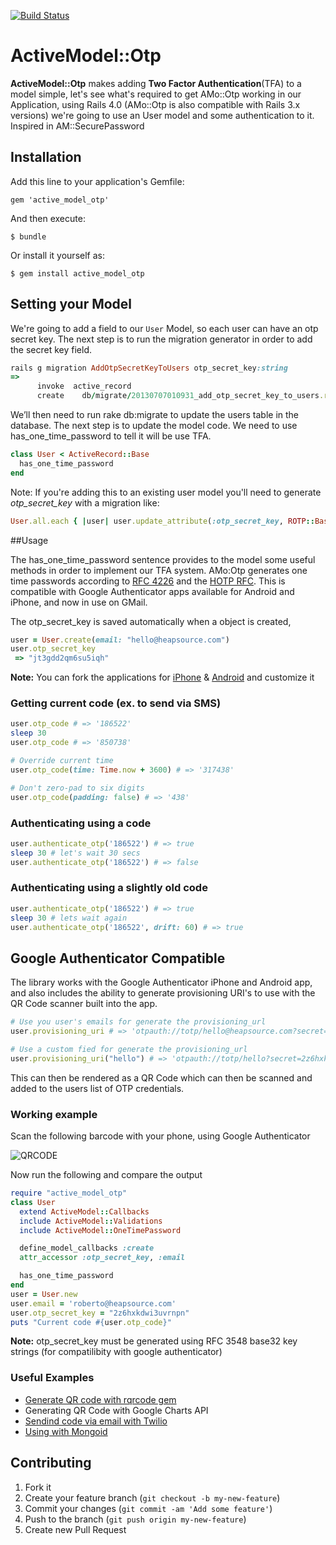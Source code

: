 [![Build Status](https://travis-ci.org/heapsource/active_model_otp.png)](https://travis-ci.org/heapsource/active_model_otp)

# ActiveModel::Otp

**ActiveModel::Otp** makes adding **Two Factor Authentication**(TFA) to a model simple, let's see what's required to get AMo::Otp working in our Application, using Rails 4.0 (AMo::Otp is also compatible with Rails 3.x versions) we're going to use an User model and some authentication to it. Inspired in AM::SecurePassword

## Installation

Add this line to your application's Gemfile:

    gem 'active_model_otp'

And then execute:

    $ bundle

Or install it yourself as:

    $ gem install active_model_otp

## Setting your Model

We're going to add a field to our ``User`` Model, so each user can have an otp secret key. The next step is to run the migration generator in order to add the secret key field.

```ruby
rails g migration AddOtpSecretKeyToUsers otp_secret_key:string
=>
      invoke  active_record
      create    db/migrate/20130707010931_add_otp_secret_key_to_users.rb
```

We’ll then need to run rake db:migrate to update the users table in the database. The next step is to update the model code. We need to use has_one_time_password to tell it will be use TFA.

```ruby
class User < ActiveRecord::Base
  has_one_time_password
end
```

Note: If you're adding this to an existing user model you'll need to generate *otp_secret_key* with a migration like:
```ruby
User.all.each { |user| user.update_attribute(:otp_secret_key, ROTP::Base32.random_base32) }
```


##Usage

The has_one_time_password sentence provides to the model some useful methods in order to implement our TFA system. AMo:Otp generates one time passwords according to [RFC 4226](http://tools.ietf.org/html/rfc4226) and the [HOTP RFC](http://tools.ietf.org/html/draft-mraihi-totp-timebased-00). This is compatible with Google Authenticator apps available for Android and iPhone, and now in use on GMail.

The otp_secret_key is saved automatically when a object is created,

```ruby
user = User.create(email: "hello@heapsource.com")
user.otp_secret_key
 => "jt3gdd2qm6su5iqh"
```

**Note:** You can fork the applications for [iPhone](https://github.com/heapsource/google-authenticator) & [Android](https://github.com/heapsource/google-authenticator.android) and customize it

### Getting current code (ex. to send via SMS)
```ruby
user.otp_code # => '186522'
sleep 30
user.otp_code # => '850738'

# Override current time
user.otp_code(time: Time.now + 3600) # => '317438'

# Don't zero-pad to six digits
user.otp_code(padding: false) # => '438'
```

### Authenticating using a code

```ruby
user.authenticate_otp('186522') # => true
sleep 30 # let's wait 30 secs
user.authenticate_otp('186522') # => false
```

### Authenticating using a slightly old code

```ruby
user.authenticate_otp('186522') # => true
sleep 30 # lets wait again
user.authenticate_otp('186522', drift: 60) # => true
```

## Google Authenticator Compatible

The library works with the Google Authenticator iPhone and Android app, and also includes the ability to generate provisioning URI's to use with the QR Code scanner built into the app.

```ruby
# Use you user's emails for generate the provisioning_url
user.provisioning_uri # => 'otpauth://totp/hello@heapsource.com?secret=2z6hxkdwi3uvrnpn'

# Use a custom fied for generate the provisioning_url
user.provisioning_uri("hello") # => 'otpauth://totp/hello?secret=2z6hxkdwi3uvrnpn'
```

This can then be rendered as a QR Code which can then be scanned and added to the users list of OTP credentials.

### Working example

Scan the following barcode with your phone, using Google Authenticator

![QRCODE](http://qrfree.kaywa.com/?l=1&s=8&d=otpauth%3A%2F%2Ftotp%2Froberto%40heapsource.com%3Fsecret%3D2z6hxkdwi3uvrnpn)

Now run the following and compare the output

```ruby
require "active_model_otp"
class User
  extend ActiveModel::Callbacks
  include ActiveModel::Validations
  include ActiveModel::OneTimePassword

  define_model_callbacks :create
  attr_accessor :otp_secret_key, :email

  has_one_time_password
end
user = User.new
user.email = 'roberto@heapsource.com'
user.otp_secret_key = "2z6hxkdwi3uvrnpn"
puts "Current code #{user.otp_code}"
```

**Note:** otp_secret_key must be generated using RFC 3548 base32 key strings (for compatilibity with google authenticator)

### Useful Examples

- [Generate QR code with rqrcode gem](https://github.com/heapsource/active_model_otp/wiki/Generate-QR-code-with-rqrcode-gem)
- Generating QR Code with Google Charts API
- [Sendind code via email with Twilio](https://github.com/heapsource/active_model_otp/wiki/Send-code-via-Twilio-SMS)
- [Using with Mongoid](https://github.com/heapsource/active_model_otp/wiki/Using-with-Mongoid)

## Contributing

1. Fork it
2. Create your feature branch (`git checkout -b my-new-feature`)
3. Commit your changes (`git commit -am 'Add some feature'`)
4. Push to the branch (`git push origin my-new-feature`)
5. Create new Pull Request
